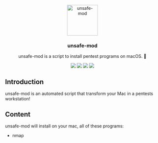 <p align="center">
  <p align="center">
    <img src="https://user-images.githubusercontent.com/5221349/92327970-b8b95580-f05d-11ea-9aad-ffb9585fa03e.png" height="100" alt="unsafe-mod" />
  </p>
  <h3 align="center">
    unsafe-mod
  </h3>
  <p align="center">
    unsafe-mod is a script to install pentest programs on macOS. 🍺
  </p>
  <p align="center">
    <a href="#"><img src="https://github.com/clintnetwork/unsafe-mod/workflows/build/badge.svg" /></a>
    <a href="#"><img src="https://img.shields.io/badge/🍺home-brew-dea584" /></a>
    <a href="https://github.com/clintnetwork/unsafe-mod/blob/master/LICENSE.md"><img src="https://img.shields.io/badge/license-MIT-lightgrey.svg" /></a>
    <a href="#"><img src="https://img.shields.io/badge/Discord-Server-7289DA" /></a>
  </p>
</p>

## Introduction

unsafe-mod is an automated script that transform your Mac in a pentests workstation!

## Content

unsafe-mod will install on your mac, all of these programs:

- nmap
